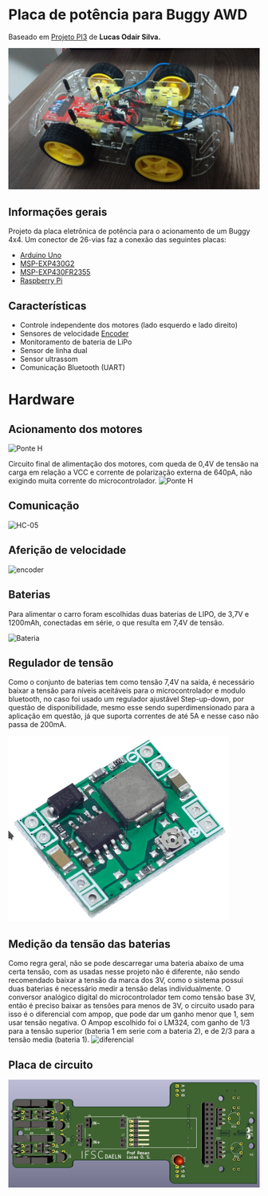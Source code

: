 # Placa de potência para Buggy AWD

Baseado em [Projeto PI3](https://github.com/luscasos/PI3-carro) de __Lucas Odair Silva.__

![carro final](./power_board/images/photo_01.jpg)

## Informações gerais

Projeto da placa eletrônica de potência para o acionamento de um Buggy 4x4. Um conector de 26-vias faz a conexão das seguintes placas:

- [Arduino Uno](./arduino/shield/)
- [MSP-EXP430G2](./shield_exp430g2)
- [MSP-EXP430FR2355](./shield_exp430fr2355)
- [Raspberry Pi](./rasp/)

## Características

- Controle independente dos motores (lado esquerdo e lado direito)
- Sensores de velocidade [Encoder](https://www.filipeflop.com/produto/sensor-de-velocidade-encoder/)
- Monitoramento de bateria de LiPo
- Sensor de linha dual
- Sensor ultrassom
- Comunicação Bluetooth (UART)

# Hardware

## Acionamento dos motores

![Ponte H](https://i.ibb.co/JCv0MNN/ponte-h.png)

Circuito final de alimentação dos motores, com queda de 0,4V de tensão na carga em relação a VCC e corrente de polarização externa de 640pA, não exigindo muita corrente do microcontrolador.
![Ponte H](https://i.ibb.co/ZXjB03W/ponte.png)

## Comunicação

![HC-05](https://i.ebayimg.com/images/g/U7MAAOSw6jJb868K/s-l300.jpg)

## Aferição de velocidade

![encoder](https://cdn.awsli.com.br/600x450/154/154718/produto/24268110/4b2e443ab4.jpg)

## Baterias
Para alimentar o carro foram escolhidas duas baterias de LIPO, de 3,7V e 1200mAh, conectadas em série, o que resulta em 7,4V de tensão.

![Bateria](https://encrypted-tbn2.gstatic.com/shopping?q=tbn:ANd9GcSpjiAIQ2f9JGUJtZus21vVg8vtvALbAbm2rqdRHKAY2R2VNm6NoqiVKkhJ6pQQutPrGLsdANjfVmnbD21Rb0aYAq7dlIuCOGFzmBbqDxXh0q080XQtv5Aq&usqp=CAc)

## Regulador de tensão
Como o conjunto de baterias tem como tensão 7,4V na saída, é necessário baixar a tensão para níveis aceitáveis para o microcontrolador e modulo bluetooth, no caso foi usado um regulador ajustável Step-up-down, por questão de disponibilidade, mesmo esse sendo superdimensionado para a aplicação em questão, já que suporta correntes de até 5A e nesse caso não passa de 200mA.

![Regulador](./power_board/images/buck.png)

## Medição da tensão das baterias
Como regra geral, não se pode descarregar uma bateria abaixo de uma certa tensão, com as usadas nesse projeto não é diferente, não sendo recomendado baixar a tensão da marca dos 3V, como o sistema possui duas baterias é necessário medir a tensão delas individualmente. O conversor analógico digital do microcontrolador tem como tensão base 3V, então é preciso baixar as tensões para menos de 3V, o circuito usado para isso é o diferencial com ampop, que pode dar um ganho menor que 1, sem usar tensão negativa. O Ampop escolhido foi o LM324, com ganho de 1/3 para a tensão superior (bateria 1 em serie com a bateria 2), e de 2/3 para a tensão media (bateria 1).
![diferencial](http://www.c2o.pro.br/hackaguas/figuras/amplificador_operacional_diferencial.png)


## Placa de circuito

![carro visto de cima](./power_board/images/board.png)

